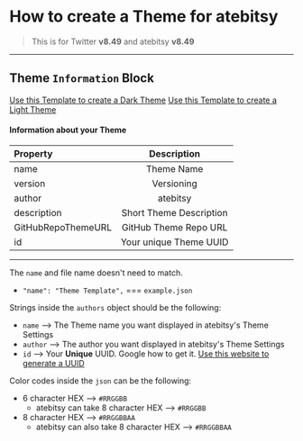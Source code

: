 # How to create a Theme for atebitsy
> This is for Twitter **v8.49** and atebitsy **v8.49**

- - - -

## **Theme `Information` Block**
[Use this Template to create a Dark Theme](https://github.com/atebitsy/theme-template)
[Use this Template to create a Light Theme](https://github.com/atebitsy/theme-template)

#### Information about your Theme
| Property        | Description       |
|:--------------- | :---------------: |
| name            | Theme Name        |
| version         | Versioning        |
| author     | atebitsy |
| description     | Short Theme Description |
| GitHubRepoThemeURL     | GitHub Theme Repo URL |
| id              | Your unique Theme UUID  |

- - - -

The `name` and file name doesn't need to match.
  - `"name": "Theme Template",` === `example.json`

Strings inside the `authors` object should be the following:
* `name` --> The Theme name you want displayed in atebitsy's Theme Settings
* `author` --> The author you want displayed in atebitsy's Theme Settings
* `id` --> Your **Unique** UUID. Google how to get it. [Use this website to generate a UUID](https://www.uuidgenerator.net)

Color codes inside the `json` can be the following:
* 6 character HEX --> `#RRGGBB`
  * atebitsy can take 8 character HEX --> `#RRGGBB`
* 8 character HEX --> `#RRGGBBAA`
  * atebitsy can also take 8 character HEX --> `#RRGGBBAA`

